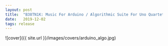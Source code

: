 ```yaml
---
layout: post
title:  "B38TN1K: Music For Arduino / Algorithmic Suite For Uno Quartet"
date:   2019-12-02
tags: release
---
```

![cover]({{ site.url }}/images/covers/arduino_algo.jpg)
